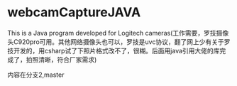 # webcamCaptureJAVA
This is a Java program developed for Logitech cameras(工作需要，罗技摄像头C920pro可用。其他网络摄像头也可以，罗技是uvc协议，翻了网上少有关于罗技开发的，用csharp试了下照片格式改不了，很糊。后面用java引用大佬的库完成了，拍照清晰，符合厂家需求)


内容在分支2,master
